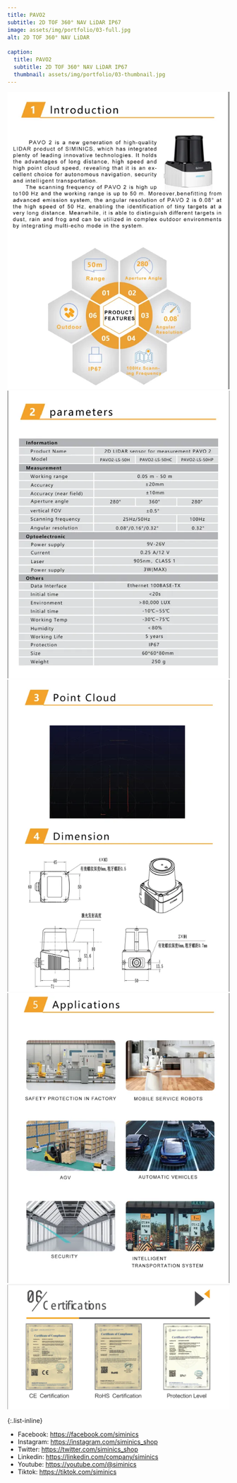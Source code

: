 ```yaml
---
title: PAVO2
subtitle: 2D TOF 360° NAV LiDAR IP67
image: assets/img/portfolio/03-full.jpg
alt: 2D TOF 360° NAV LiDAR

caption:
  title: PAVO2
  subtitle: 2D TOF 360° NAV LiDAR IP67
  thumbnail: assets/img/portfolio/03-thumbnail.jpg
---
```

![Introduction](assets/img/pavo2/pavo2intro.png)
![Parameters](assets/img/pavo2/pavo2para.png)
![PointCloud](assets/img/pavo2/pavo2cloud.png)
![Applications](assets/img/pavo2/pavo2appli.png)
![Certifications](assets/img/pavo/certification.png)

{:.list-inline}
- Facebook: https://facebook.com/siminics
- Instagram: https://instagram.com/siminics_shop
- Twitter: https://twitter.com/siminics_shop
- Linkedin: https://linkedin.com/company/siminics
- Youtube: https://youtube.com/@siminics
- Tiktok: https://tiktok.com/siminics